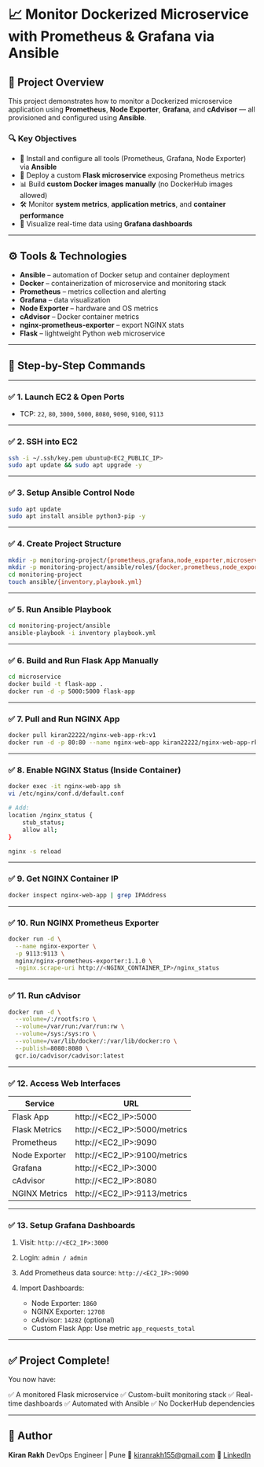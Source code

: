 # 📈 Monitor Dockerized Microservice with Prometheus & Grafana via Ansible

## 📝 Project Overview

This project demonstrates how to monitor a Dockerized microservice application using **Prometheus**, **Node Exporter**, **Grafana**, and **cAdvisor** — all provisioned and configured using **Ansible**.

### 🔍 Key Objectives

- 🔧 Install and configure all tools (Prometheus, Grafana, Node Exporter) via **Ansible**
- 🐍 Deploy a custom **Flask microservice** exposing Prometheus metrics
- 📊 Build **custom Docker images manually** (no DockerHub images allowed)
- 🛠 Monitor **system metrics**, **application metrics**, and **container performance**
- 📡 Visualize real-time data using **Grafana dashboards**

---

## ⚙️ Tools & Technologies

- **Ansible** – automation of Docker setup and container deployment
- **Docker** – containerization of microservice and monitoring stack
- **Prometheus** – metrics collection and alerting
- **Grafana** – data visualization
- **Node Exporter** – hardware and OS metrics
- **cAdvisor** – Docker container metrics
- **nginx-prometheus-exporter** – export NGINX stats
- **Flask** – lightweight Python web microservice

---

## 🚀 Step-by-Step Commands

---

### ✅ 1. Launch EC2 & Open Ports

- TCP: `22`, `80`, `3000`, `5000`, `8080`, `9090`, `9100`, `9113`

---

### ✅ 2. SSH into EC2

```bash
ssh -i ~/.ssh/key.pem ubuntu@<EC2_PUBLIC_IP>
sudo apt update && sudo apt upgrade -y
````

---

### ✅ 3. Setup Ansible Control Node

```bash
sudo apt update
sudo apt install ansible python3-pip -y
```

---

### ✅ 4. Create Project Structure

```bash
mkdir -p monitoring-project/{prometheus,grafana,node_exporter,microservice}
mkdir -p monitoring-project/ansible/roles/{docker,prometheus,node_exporter,grafana}/tasks
cd monitoring-project
touch ansible/{inventory,playbook.yml}
```

---

### ✅ 5. Run Ansible Playbook

```bash
cd monitoring-project/ansible
ansible-playbook -i inventory playbook.yml
```

---

### ✅ 6. Build and Run Flask App Manually

```bash
cd microservice
docker build -t flask-app .
docker run -d -p 5000:5000 flask-app
```

---

### ✅ 7. Pull and Run NGINX App

```bash
docker pull kiran22222/nginx-web-app-rk:v1
docker run -d -p 80:80 --name nginx-web-app kiran22222/nginx-web-app-rk:v1
```

---

### ✅ 8. Enable NGINX Status (Inside Container)

```bash
docker exec -it nginx-web-app sh
vi /etc/nginx/conf.d/default.conf

# Add:
location /nginx_status {
    stub_status;
    allow all;
}

nginx -s reload
```

---

### ✅ 9. Get NGINX Container IP

```bash
docker inspect nginx-web-app | grep IPAddress
```

---

### ✅ 10. Run NGINX Prometheus Exporter

```bash
docker run -d \
  --name nginx-exporter \
  -p 9113:9113 \
  nginx/nginx-prometheus-exporter:1.1.0 \
  -nginx.scrape-uri http://<NGINX_CONTAINER_IP>/nginx_status
```

---

### ✅ 11. Run cAdvisor

```bash
docker run -d \
  --volume=/:/rootfs:ro \
  --volume=/var/run:/var/run:rw \
  --volume=/sys:/sys:ro \
  --volume=/var/lib/docker/:/var/lib/docker:ro \
  --publish=8080:8080 \
  gcr.io/cadvisor/cadvisor:latest
```

---

### ✅ 12. Access Web Interfaces

| Service       | URL                             |
| ------------- | ------------------------------- |
| Flask App     | http\://\<EC2\_IP>:5000         |
| Flask Metrics | http\://\<EC2\_IP>:5000/metrics |
| Prometheus    | http\://\<EC2\_IP>:9090         |
| Node Exporter | http\://\<EC2\_IP>:9100/metrics |
| Grafana       | http\://\<EC2\_IP>:3000         |
| cAdvisor      | http\://\<EC2\_IP>:8080         |
| NGINX Metrics | http\://\<EC2\_IP>:9113/metrics |

---

### ✅ 13. Setup Grafana Dashboards

1. Visit: `http://<EC2_IP>:3000`
2. Login: `admin / admin`
3. Add Prometheus data source: `http://<EC2_IP>:9090`
4. Import Dashboards:

   * Node Exporter: `1860`
   * NGINX Exporter: `12708`
   * cAdvisor: `14282` (optional)
   * Custom Flask App: Use metric `app_requests_total`

---

## ✅ Project Complete!

You now have:

✅ A monitored Flask microservice
✅ Custom-built monitoring stack
✅ Real-time dashboards
✅ Automated with Ansible
✅ No DockerHub dependencies

---

## 👤 Author

**Kiran Rakh**
DevOps Engineer | Pune
📧 [kiranrakh155@gmail.com](mailto:kiranrakh155@gmail.com)
🔗 [LinkedIn](https://www.linkedin.com/in/kiran-rakh)



